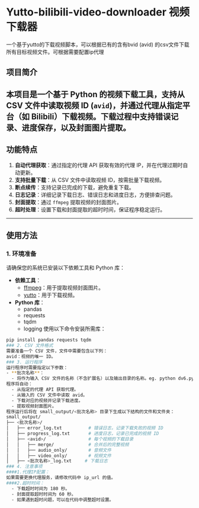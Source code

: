 # Yutto-bilibili-video-downloader 视频下载器 
一个基于yutto的下载视频脚本，可以根据已有的含有bvid (avid) 的csv文件下载所有目标视频文件。可根据需要配置ip代理
## 项目简介
本项目是一个基于 Python 的视频下载工具，支持从 CSV 文件中读取视频 ID (`avid`)，并通过代理从指定平台（如 Bilibili）下载视频。下载过程中支持错误记录、进度保存，以及封面图片提取。
---
## 功能特点

1. **自动代理获取**：通过指定的代理 API 获取有效的代理 IP，并在代理过期时自动更新。
2. **支持批量下载**：从 CSV 文件中读取视频 ID，按需批量下载视频。
3. **断点续传**：支持记录已完成的下载，避免重复下载。
4. **日志记录**：详细记录下载日志、错误日志和进度日志，方便排查问题。
5. **封面提取**：通过 `ffmpeg` 提取视频的封面图片。
6. **超时处理**：设置下载和封面提取的超时时间，保证程序稳定运行。
---
## 使用方法
### 1. 环境准备
请确保您的系统已安装以下依赖工具和 Python 库：
- **依赖工具**：
  - [ffmpeg](https://ffmpeg.org/)：用于提取视频封面图片。
  - [yutto](https://github.com/yutto-downloader/yutto)：用于下载视频。
- **Python 库**：
  - pandas
  - requests
  - tqdm
  - logging
使用以下命令安装所需库：
```bash
pip install pandas requests tqdm
### 2. CSV 文件格式
需要准备一个 CSV 文件，文件中需要包含以下列：
avid：视频的唯一 ID。
### 3. 运行程序
运行程序时需要指定以下参数：
- **批次名称**：
  - 将作为输入 CSV 文件的名称（不含扩展名）以及输出目录的名称。eg. python dv6.py <批次名称>
程序将自动：
  - 从指定的代理 API 获取代理。
  - 从输入的 CSV 文件中读取 avid。
  - 下载对应的视频并记录下载进度。
  - 提取视频封面图片。
程序运行后将在 small_output/<批次名称> 目录下生成以下结构的文件和文件夹：
small_output/
├── <批次名称>/
│   ├── error_log.txt          # 错误日志，记录下载失败的视频 ID
│   ├── progress_log.txt       # 进度日志，记录已完成的视频 ID
│   ├── <avid>/                # 每个视频的下载目录
│   │   ├── merge/             # 合并后的完整视频
│   │   ├── audio_only/        # 音频文件
│   │   ├── video_only/        # 视频文件
│   ├── <批次名称>_log.txt     # 下载日志
### 4. 注意事项
####1.代理IP配置：
如果需要更换代理服务，请修改代码中 ip_url 的值。
####2.超时时间：
  - 下载超时时间为 180 秒。
  - 封面提取超时时间为 60 秒。
  - 如果遇到超时问题，可以在代码中调整超时设置。
